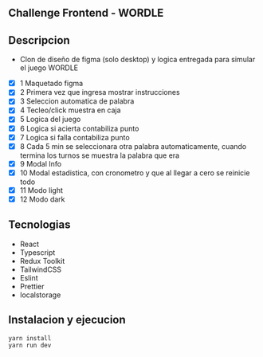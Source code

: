 
## Challenge Frontend - WORDLE

## Descripcion

- Clon de diseño de figma (solo desktop) y logica entregada para simular el juego WORDLE

- [x] 1 Maquetado figma
- [x] 2 Primera vez que ingresa mostrar instrucciones
- [x] 3 Seleccion automatica de palabra
- [x] 4 Tecleo/click muestra en caja
- [x] 5 Logica del juego
- [x] 6 Logica si acierta contabiliza punto
- [x] 7 Logica si falla contabiliza punto
- [x] 8 Cada 5 min se seleccionara otra palabra automaticamente, cuando termina los turnos se muestra la palabra que era
- [x] 9 Modal Info
- [x] 10 Modal estadistica, con cronometro y que al llegar a cero se reinicie todo
- [x] 11 Modo light
- [x] 12 Modo dark

## Tecnologias

- React
- Typescript
- Redux Toolkit
- TailwindCSS
- Eslint
- Prettier
- localstorage

## Instalacion y ejecucion

```
yarn install
yarn run dev
```
